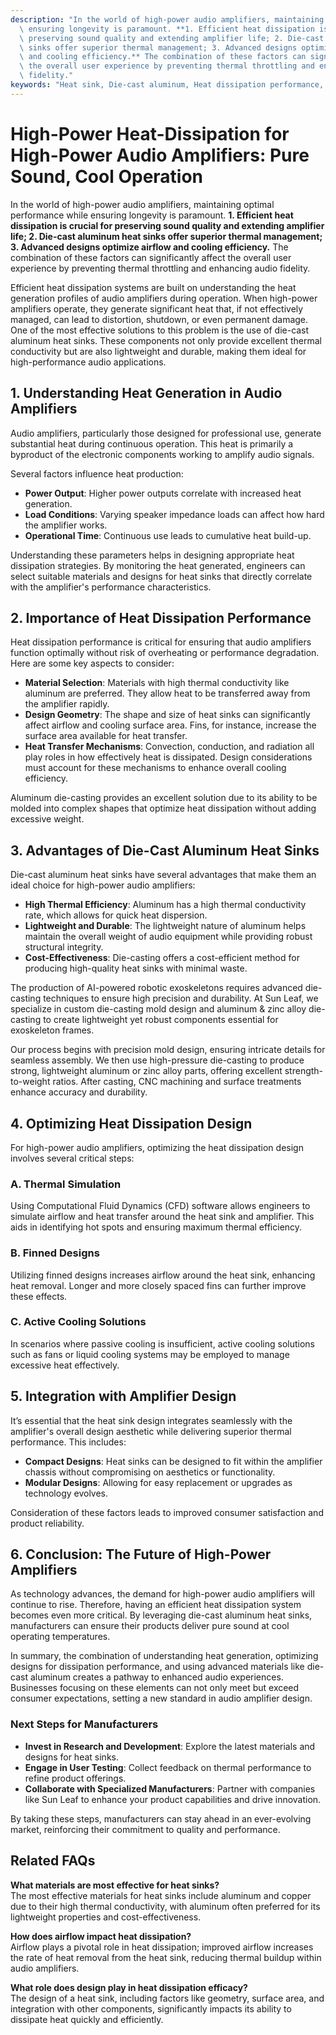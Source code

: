 ```yaml
---
description: "In the world of high-power audio amplifiers, maintaining optimal performance while\
  \ ensuring longevity is paramount. **1. Efficient heat dissipation is crucial for\
  \ preserving sound quality and extending amplifier life; 2. Die-cast aluminum heat\
  \ sinks offer superior thermal management; 3. Advanced designs optimize airflow\
  \ and cooling efficiency.** The combination of these factors can significantly affect\
  \ the overall user experience by preventing thermal throttling and enhancing audio\
  \ fidelity."
keywords: "Heat sink, Die-cast aluminum, Heat dissipation performance, Heat dissipation efficiency"
---
```

# High-Power Heat-Dissipation for High-Power Audio Amplifiers: Pure Sound, Cool Operation

In the world of high-power audio amplifiers, maintaining optimal performance while ensuring longevity is paramount. **1. Efficient heat dissipation is crucial for preserving sound quality and extending amplifier life; 2. Die-cast aluminum heat sinks offer superior thermal management; 3. Advanced designs optimize airflow and cooling efficiency.** The combination of these factors can significantly affect the overall user experience by preventing thermal throttling and enhancing audio fidelity.

Efficient heat dissipation systems are built on understanding the heat generation profiles of audio amplifiers during operation. When high-power amplifiers operate, they generate significant heat that, if not effectively managed, can lead to distortion, shutdown, or even permanent damage. One of the most effective solutions to this problem is the use of die-cast aluminum heat sinks. These components not only provide excellent thermal conductivity but are also lightweight and durable, making them ideal for high-performance audio applications.

## **1. Understanding Heat Generation in Audio Amplifiers**

Audio amplifiers, particularly those designed for professional use, generate substantial heat during continuous operation. This heat is primarily a byproduct of the electronic components working to amplify audio signals. 

Several factors influence heat production:
- **Power Output**: Higher power outputs correlate with increased heat generation.
- **Load Conditions**: Varying speaker impedance loads can affect how hard the amplifier works.
- **Operational Time**: Continuous use leads to cumulative heat build-up.

Understanding these parameters helps in designing appropriate heat dissipation strategies. By monitoring the heat generated, engineers can select suitable materials and designs for heat sinks that directly correlate with the amplifier's performance characteristics.

## **2. Importance of Heat Dissipation Performance**

Heat dissipation performance is critical for ensuring that audio amplifiers function optimally without risk of overheating or performance degradation. Here are some key aspects to consider:

- **Material Selection**: Materials with high thermal conductivity like aluminum are preferred. They allow heat to be transferred away from the amplifier rapidly.
- **Design Geometry**: The shape and size of heat sinks can significantly affect airflow and cooling surface area. Fins, for instance, increase the surface area available for heat transfer.
- **Heat Transfer Mechanisms**: Convection, conduction, and radiation all play roles in how effectively heat is dissipated. Design considerations must account for these mechanisms to enhance overall cooling efficiency.

Aluminum die-casting provides an excellent solution due to its ability to be molded into complex shapes that optimize heat dissipation without adding excessive weight.

## **3. Advantages of Die-Cast Aluminum Heat Sinks**

Die-cast aluminum heat sinks have several advantages that make them an ideal choice for high-power audio amplifiers:

- **High Thermal Efficiency**: Aluminum has a high thermal conductivity rate, which allows for quick heat dispersion.
- **Lightweight and Durable**: The lightweight nature of aluminum helps maintain the overall weight of audio equipment while providing robust structural integrity.
- **Cost-Effectiveness**: Die-casting offers a cost-efficient method for producing high-quality heat sinks with minimal waste.

The production of AI-powered robotic exoskeletons requires advanced die-casting techniques to ensure high precision and durability. At Sun Leaf, we specialize in custom die-casting mold design and aluminum & zinc alloy die-casting to create lightweight yet robust components essential for exoskeleton frames.

Our process begins with precision mold design, ensuring intricate details for seamless assembly. We then use high-pressure die-casting to produce strong, lightweight aluminum or zinc alloy parts, offering excellent strength-to-weight ratios. After casting, CNC machining and surface treatments enhance accuracy and durability.

## **4. Optimizing Heat Dissipation Design**

For high-power audio amplifiers, optimizing the heat dissipation design involves several critical steps:

### **A. Thermal Simulation**

Using Computational Fluid Dynamics (CFD) software allows engineers to simulate airflow and heat transfer around the heat sink and amplifier. This aids in identifying hot spots and ensuring maximum thermal efficiency.

### **B. Finned Designs**

Utilizing finned designs increases airflow around the heat sink, enhancing heat removal. Longer and more closely spaced fins can further improve these effects.

### **C. Active Cooling Solutions**

In scenarios where passive cooling is insufficient, active cooling solutions such as fans or liquid cooling systems may be employed to manage excessive heat effectively.

## **5. Integration with Amplifier Design**

It’s essential that the heat sink design integrates seamlessly with the amplifier's overall design aesthetic while delivering superior thermal performance. This includes:

- **Compact Designs**: Heat sinks can be designed to fit within the amplifier chassis without compromising on aesthetics or functionality.
- **Modular Designs**: Allowing for easy replacement or upgrades as technology evolves.

Consideration of these factors leads to improved consumer satisfaction and product reliability.

## **6. Conclusion: The Future of High-Power Amplifiers**

As technology advances, the demand for high-power audio amplifiers will continue to rise. Therefore, having an efficient heat dissipation system becomes even more critical. By leveraging die-cast aluminum heat sinks, manufacturers can ensure their products deliver pure sound at cool operating temperatures.

In summary, the combination of understanding heat generation, optimizing designs for dissipation performance, and using advanced materials like die-cast aluminum creates a pathway to enhanced audio experiences. Businesses focusing on these elements can not only meet but exceed consumer expectations, setting a new standard in audio amplifier design.

### **Next Steps for Manufacturers**

- **Invest in Research and Development**: Explore the latest materials and designs for heat sinks.
- **Engage in User Testing**: Collect feedback on thermal performance to refine product offerings.
- **Collaborate with Specialized Manufacturers**: Partner with companies like Sun Leaf to enhance your product capabilities and drive innovation.

By taking these steps, manufacturers can stay ahead in an ever-evolving market, reinforcing their commitment to quality and performance.

## **Related FAQs**

**What materials are most effective for heat sinks?**  
The most effective materials for heat sinks include aluminum and copper due to their high thermal conductivity, with aluminum often preferred for its lightweight properties and cost-effectiveness.

**How does airflow impact heat dissipation?**  
Airflow plays a pivotal role in heat dissipation; improved airflow increases the rate of heat removal from the heat sink, reducing thermal buildup within audio amplifiers.

**What role does design play in heat dissipation efficacy?**  
The design of a heat sink, including factors like geometry, surface area, and integration with other components, significantly impacts its ability to dissipate heat quickly and efficiently.
